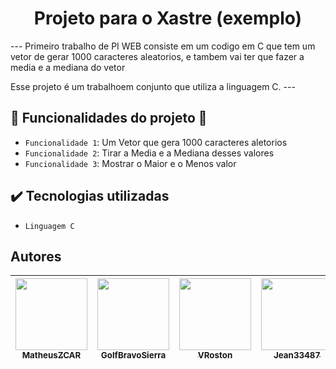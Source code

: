 <h1 align="center"> Projeto para o Xastre (exemplo) </h1>		
 --- Primeiro trabalho de PI WEB 
consiste em um codigo em C que tem um vetor de gerar 1000 caracteres aleatorios, e tambem vai ter que fazer a media e a mediana do vetor

Esse projeto é um trabalhoem conjunto que utiliza a linguagem C. ---

## :hammer: Funcionalidades do projeto :wrench:
- `Funcionalidade 1`: Um Vetor que gera 1000 caracteres aletorios
- `Funcionalidade 2`: Tirar a Media e a Mediana desses valores
- `Funcionalidade 3`: Mostrar o Maior e o Menos valor
## ✔️ Tecnologias utilizadas
- ``Linguagem C``

## Autores
| [<img src="https://avatars.githubusercontent.com/u/107090798?v=4" width=115><br><sub>MatheusZCAR</sub>](https://github.com/MatheusZCAR) |  [<img src="https://avatars.githubusercontent.com/u/106974254?v=4" width=115><br><sub>GolfBravoSierra</sub>](https://github.com/GolfBravoSierra) |  [<img src="https://avatars.githubusercontent.com/u/111363981?v=4" width=115><br><sub>VRoston</sub>](https://github.com/VRoston) | [<img src="https://avatars.githubusercontent.com/u/55934276?v=4" width=115><br><sub>Jean33487</sub>](https://github.com/jean33487) |  [<img src="https://avatars.githubusercontent.com/u/78030935?v=4" width=115><br><sub>Zaldef</sub>](https://github.com/Zaldef) |  [<img src="https://avatars.githubusercontent.com/u/111884977?v=4" width=115><br><sub>leticiamaiza</sub>](https://github.com/leticiamaiza) |
| :---: | :---: | :---: | :---: | :---: | :---: |

